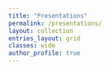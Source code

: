 ```yaml
---
title: "Presentations"
permalink: /presentations/
layout: collection
entries_layout: grid
classes: wide
author_profile: true
---
```

